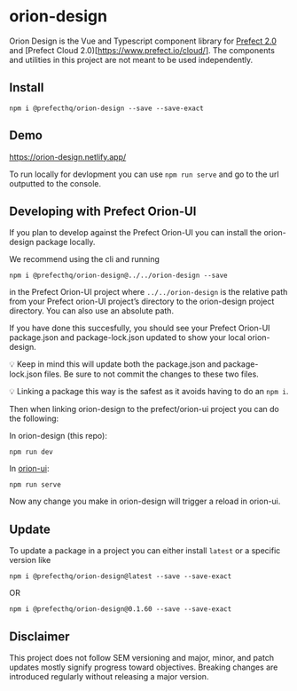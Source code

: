 # orion-design
Orion Design is the Vue and Typescript component library for [Prefect 2.0](https://github.com/PrefectHQ/prefect) and [Prefect Cloud 2.0)[https://www.prefect.io/cloud/]. The components and utilities in this project are not meant to be used independently. 

## Install
```
npm i @prefecthq/orion-design --save --save-exact
```

## Demo
https://orion-design.netlify.app/

To run locally for devlopment you can use `npm run serve` and go to the url outputted to the console.

## Developing with Prefect Orion-UI

If you plan to develop against the Prefect Orion-UI you can install the orion-design package locally.

We recommend using the cli and running

`npm i @prefecthq/orion-design@../../orion-design --save`

in the Prefect Orion-UI project where `../../orion-design` is the relative path from your Prefect orion-UI project’s directory to the orion-design project directory. You can also use an absolute path. 

If you have done this succesfully, you should see your Prefect Orion-UI package.json and package-lock.json updated to show your local orion-design. 

<aside>
💡 Keep in mind this will update both the package.json and package-lock.json files. Be sure to not commit the changes to these two files.

💡 Linking a package this way is the safest as it avoids having to do an `npm i`.

</aside>

Then when linking orion-design to the prefect/orion-ui project you can do the following:

In orion-design (this repo):

`npm run dev`

In [orion-ui](https://github.com/PrefectHQ/prefect/tree/main/orion-ui):

`npm run serve`

Now any change you make in orion-design will trigger a reload in orion-ui. 

## Update
To update a package in a project you can either install `latest` or a specific version like

```
npm i @prefecthq/orion-design@latest --save --save-exact
```
OR
```
npm i @prefecthq/orion-design@0.1.60 --save --save-exact
```

## Disclaimer
This project does not follow SEM versioning and major, minor, and patch updates mostly signify progress toward objectives. Breaking changes are introduced regularly without releasing a major version.
